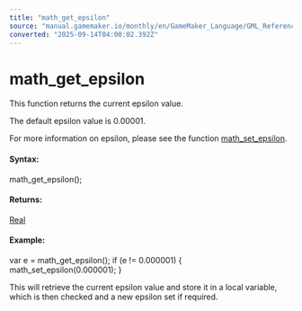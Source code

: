 ```yaml
---
title: "math_get_epsilon"
source: "manual.gamemaker.io/monthly/en/GameMaker_Language/GML_Reference/Maths_And_Numbers/Number_Functions/math_get_epsilon.htm"
converted: "2025-09-14T04:00:02.392Z"
---
```


# math\_get\_epsilon

This function returns the current epsilon value.

The default epsilon value is 0.00001.

For more information on epsilon, please see the function [math\_set\_epsilon](../../../../../../../GameMaker_Language/GML_Reference/Maths_And_Numbers/Number_Functions/math_set_epsilon.md).

#### Syntax:

math\_get\_epsilon();

#### Returns:

[Real](../../../GML_Overview/Data_Types.md)

#### Example:

var e = math\_get\_epsilon();
if (e != 0.000001)
{
    math\_set\_epsilon(0.000001);
}

This will retrieve the current epsilon value and store it in a local variable, which is then checked and a new epsilon set if required.
